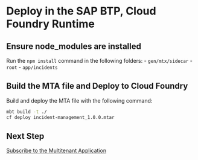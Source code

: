 # Deploy in the SAP BTP, Cloud Foundry Runtime

## Ensure node_modules are installed
Run the `npm install` command in the following folders:
    - `gen/mtx/sidecar`
    - `root`
    - `app/incidents`

## Build the MTA file and Deploy to Cloud Foundry

Build and deploy the MTA file with the following command:

```sh
mbt build -t ./
cf deploy incident-management_1.0.0.mtar
```

## Next Step
[Subscribe to the Multitenant Application](./7-subscribe.md)
